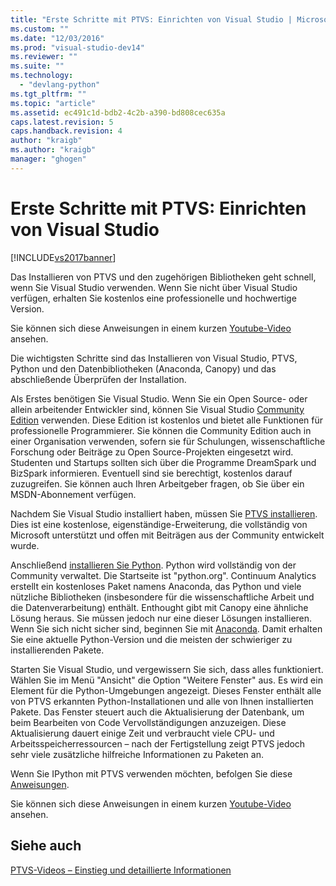 ```yaml
---
title: "Erste Schritte mit PTVS: Einrichten von Visual Studio | Microsoft Docs"
ms.custom: ""
ms.date: "12/03/2016"
ms.prod: "visual-studio-dev14"
ms.reviewer: ""
ms.suite: ""
ms.technology: 
  - "devlang-python"
ms.tgt_pltfrm: ""
ms.topic: "article"
ms.assetid: ec491c1d-bdb2-4c2b-a390-bd808cec635a
caps.latest.revision: 5
caps.handback.revision: 4
author: "kraigb"
ms.author: "kraigb"
manager: "ghogen"
---
```

# Erste Schritte mit PTVS: Einrichten von Visual Studio
[!INCLUDE[vs2017banner](../code-quality/includes/vs2017banner.md)]

Das Installieren von PTVS und den zugehörigen Bibliotheken geht schnell, wenn Sie Visual Studio verwenden.  Wenn Sie nicht über Visual Studio verfügen, erhalten Sie kostenlos eine professionelle und hochwertige Version.  
  
 Sie können sich diese Anweisungen in einem kurzen [Youtube\-Video](https://www.youtube.com/watch?v=_okUV47eM5c&list=PLReL099Y5nRdLgGAdrb_YeTdEnd23s6Ff&index=1) ansehen.  
  
 Die wichtigsten Schritte sind das Installieren von Visual Studio, PTVS, Python und den Datenbibliotheken \(Anaconda, Canopy\) und das abschließende Überprüfen der Installation.  
  
 Als Erstes benötigen Sie Visual Studio.  Wenn Sie ein Open Source\- oder allein arbeitender Entwickler sind, können Sie Visual Studio [Community Edition](https://www.visualstudio.com/products/visual-studio-community-vs) verwenden. Diese Edition ist kostenlos und bietet alle Funktionen für professionelle Programmierer.  Sie können die Community Edition auch in einer Organisation verwenden, sofern sie für Schulungen, wissenschaftliche Forschung oder Beiträge zu Open Source\-Projekten eingesetzt wird.  Studenten und Startups sollten sich über die Programme DreamSpark und BizSpark informieren. Eventuell sind sie berechtigt, kostenlos darauf zuzugreifen. Sie können auch Ihren Arbeitgeber fragen, ob Sie über ein MSDN\-Abonnement verfügen.  
  
 Nachdem Sie Visual Studio installiert haben, müssen Sie [PTVS installieren](http://pytools.codeplex.com/wikipage?title=PTVS%20Installation).  Dies ist eine kostenlose, eigenständige\-Erweiterung, die vollständig von Microsoft unterstützt und offen mit Beiträgen aus der Community entwickelt wurde.  
  
 Anschließend [installieren Sie Python](http://python.org/download/).  Python wird vollständig von der Community verwaltet. Die Startseite ist "python.org".  Continuum Analytics erstellt ein kostenloses Paket namens Anaconda, das Python und viele nützliche Bibliotheken \(insbesondere für die wissenschaftliche Arbeit und die Datenverarbeitung\) enthält. Enthought gibt mit Canopy eine ähnliche Lösung heraus.  Sie müssen jedoch nur eine dieser Lösungen installieren.  Wenn Sie sich nicht sicher sind, beginnen Sie mit [Anaconda](http://continuum.io/downloads). Damit erhalten Sie eine aktuelle Python\-Version und die meisten der schwieriger zu installierenden Pakete.  
  
 Starten Sie Visual Studio, und vergewissern Sie sich, dass alles funktioniert.  Wählen Sie im Menü "Ansicht" die Option "Weitere Fenster" aus.  Es wird ein Element für die Python\-Umgebungen angezeigt.  Dieses Fenster enthält alle von PTVS erkannten Python\-Installationen und alle von Ihnen installierten Pakete.  Das Fenster steuert auch die Aktualisierung der Datenbank, um beim Bearbeiten von Code Vervollständigungen anzuzeigen.  Diese Aktualisierung dauert einige Zeit und verbraucht viele CPU\- und Arbeitsspeicherressourcen – nach der Fertigstellung zeigt PTVS jedoch sehr viele zusätzliche hilfreiche Informationen zu Paketen an.  
  
 Wenn Sie IPython mit PTVS verwenden möchten, befolgen Sie diese [Anweisungen](http://pytools.codeplex.com/wikipage?title=Using%20IPython%20with%20PTVS).  
  
 Sie können sich diese Anweisungen in einem kurzen [Youtube\-Video](https://www.youtube.com/watch?v=_okUV47eM5c&list=PLReL099Y5nRdLgGAdrb_YeTdEnd23s6Ff&index=1) ansehen.  
  
## Siehe auch  
 [PTVS\-Videos – Einstieg und detaillierte Informationen](https://www.youtube.com/playlist?list=PLReL099Y5nRdLgGAdrb_YeTdEnd23s6Ff)